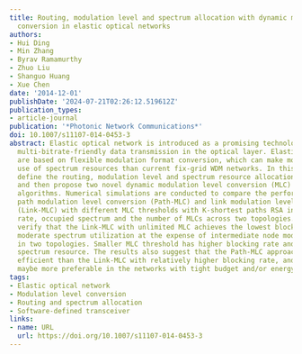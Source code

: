 ```yaml
---
title: Routing, modulation level and spectrum allocation with dynamic modulation level
  conversion in elastic optical networks
authors:
- Hui Ding
- Min Zhang
- Byrav Ramamurthy
- Zhuo Liu
- Shanguo Huang
- Xue Chen
date: '2014-12-01'
publishDate: '2024-07-21T02:26:12.519612Z'
publication_types:
- article-journal
publication: '*Photonic Network Communications*'
doi: 10.1007/s11107-014-0453-3
abstract: Elastic optical network is introduced as a promising technology to provide
  multi-bitrate-friendly data transmission in the optical layer. Elastic optical networks
  are based on flexible modulation format conversion, which can make more efficient
  use of spectrum resources than current fix-grid WDM networks. In this paper, we
  define the routing, modulation level and spectrum resource allocation (RMLSA) problem
  and then propose two novel dynamic modulation level conversion (MLC) enabled RMLSA
  algorithms. Numerical simulations are conducted to compare the performance of the
  path modulation level conversion (Path-MLC) and link modulation level conversion
  (Link-MLC) with different MLC thresholds with K-shortest paths RSA in terms of blocking
  rate, occupied spectrum and the number of MLCs across two topologies. The results
  verify that the Link-MLC with unlimited MLC achieves the lowest blocking rate and
  moderate spectrum utilization at the expense of intermediate node modulation conversions
  in two topologies. Smaller MLC threshold has higher blocking rate and occupied less
  spectrum resource. The results also suggest that the Path-MLC approach is more resource
  efficient than the Link-MLC with relatively higher blocking rate, and this method
  maybe more preferable in the networks with tight budget and/or energy constraints.
tags:
- Elastic optical network
- Modulation level conversion
- Routing and spectrum allocation
- Software-defined transceiver
links:
- name: URL
  url: https://doi.org/10.1007/s11107-014-0453-3
---
```

